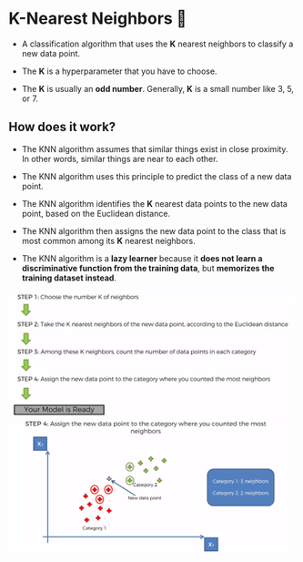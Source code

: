 # K-Nearest Neighbors 🤠

- A classification algorithm that uses the **K** nearest neighbors to classify a new data point.

- The **K** is a hyperparameter that you have to choose.

- The **K** is usually an **odd number**. Generally, **K** is a small number like 3, 5, or 7.

## How does it work?

- The KNN algorithm assumes that similar things exist in close proximity. In other words, similar things are near to each other.

- The KNN algorithm uses this principle to predict the class of a new data point.

- The KNN algorithm identifies the **K** nearest data points to the new data point, based on the Euclidean distance.

- The KNN algorithm then assigns the new data point to the class that is most common among its **K** nearest neighbors.

* The KNN algorithm is a **lazy learner** because it **does not learn a discriminative function from the training data**, but **memorizes the training dataset instead**.

![KNN1](../../images/03_classification/knn1.png)
![KNN2](../../images/03_classification/knn2.png)
